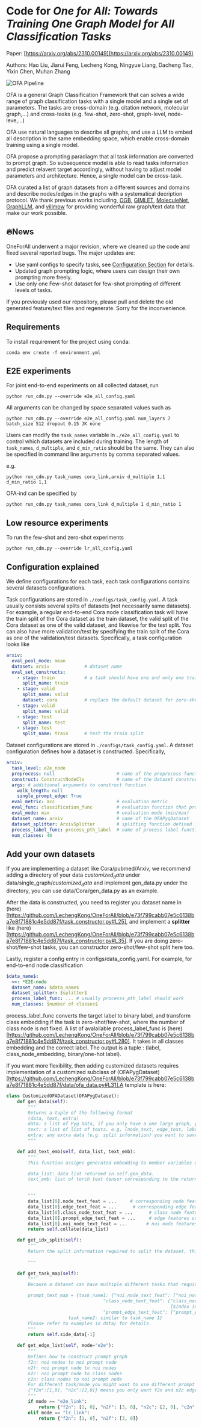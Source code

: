 # Code for *One for All: Towards Training One Graph Model for All Classification Tasks*

Paper: [https://arxiv.org/abs/2310.00149](https://arxiv.org/abs/2310.00149)

Authors: Hao Liu, Jiarui Feng, Lecheng Kong, Ningyue Liang, Dacheng Tao, Yixin Chen, Muhan Zhang

![OFA Pipeline ](ofapipeline.png)

OFA is a general Graph Classification Framework that can solves a wide range of graph classification tasks with a single
model and a single set of parameters. The tasks are cross-domain (e.g. citation network, molecular graph,...) and
cross-tasks (e.g. few-shot, zero-shot, graph-level, node-leve,...)

OFA use natural languages to describe all graphs, and use a LLM to embed all description in the same embedding space,
which enable cross-domain training using a single model.

OFA propose a prompting paradiagm that all task information are converted to prompt graph. So subsequence model is able
to read tasks information and predict relavent target accordingly, without having to adjust model parameters and
architecture. Hence, a single model can be cross-task.

OFA curated a list of graph datasets from a different sources and domains and describe nodes/edges in the graphs with a
systematical decription protocol. We thank previous works
including, [OGB](https://ogb.stanford.edu/), [GIMLET](https://github.com/zhao-ht/GIMLET/tree/master), [MoleculeNet](https://arxiv.org/abs/1703.00564), [GraphLLM](https://arxiv.org/pdf/2307.03393.pdf),
and [villmow](https://github.com/villmow/datasets_knowledge_embedding/tree/master) for providing wonderful raw
graph/text data that make our work possible.

## 🔥News

OneForAll underwent a major revision, where we cleaned up the code and fixed several reported bugs. The major updates
are:

- Use yaml configs to specify tasks, see [Configuration Section](#configuration-explained) for details.
- Updated graph prompting logic, where users can design their own prompting more freely.
- Use only one Few-shot dataset for few-shot prompting of different levels of tasks.

If you previously used our repository, please pull and delete the old generated feature/text files and regenerate. Sorry
for the inconvenience.

## Requirements

To install requirement for the project using conda:

```
conda env create -f environment.yml
```

## E2E experiments

For joint end-to-end experiments on all collected dataset, run

```
python run_cdm.py --override e2e_all_config.yaml
```

All arguments can be changed by space separated values such as

```
python run_cdm.py --override e2e_all_config.yaml num_layers 7 batch_size 512 dropout 0.15 JK none
```

Users can modify the `task_names` variable in `./e2e_all_config.yaml` to control which datasets are included during
training. The length of `task_names`, `d_multiple`, and `d_min_ratio` should be the same. They can also be specified in
command line arguments by comma separated values.

e.g.

```
python run_cdm.py task_names cora_link,arxiv d_multiple 1,1 d_min_ratio 1,1
```

OFA-ind can be specified by

```
python run_cdm.py task_names cora_link d_multiple 1 d_min_ratio 1
```

## Low resource experiments

To run the few-shot and zero-shot experiments

```
python run_cdm.py --override lr_all_config.yaml
```

## Configuration explained

We define configurations for each task, each task configurations contains several datasets configurations.

Task configurations are stored in `./configs/task_config.yaml`. A task usually consists several splits of datasets (not
necessarily same datasets). For example, a regular end-to-end Cora node classification task will have the train split of
the Cora dataset as the train dataset, the valid split of the Cora dataset as one of the valid dataset, and likewise for
the test split. You can also have more validation/test by specifying the train split of the Cora as one of the
validation/test datasets. Specifically, a task configuration looks like

```yaml
arxiv:
  eval_pool_mode: mean
  dataset: arxiv             # dataset name
  eval_set_constructs:
    - stage: train           # a task should have one and only one train stage dataset
      split_name: train
    - stage: valid
      split_name: valid
      dataset: cora          # replace the default dataset for zero-shot tasks
    - stage: valid
      split_name: valid
    - stage: test
      split_name: test
    - stage: test
      split_name: train      # test the train split
```

Dataset configurations are stored in `./configs/task_config.yaml`. A dataset configuration defines how a dataset is
constructed. Specifically,

```yaml
arxiv:
  task_level: e2e_node
  preprocess: null                       # name of the preprocess function defined in task_constructor.py
  construct: ConstructNodeCls            # name of the dataset construction function defined in task_constructor.py
  args: # additional arguments to construct function
    walk_length: null
    single_prompt_edge: True
  eval_metric: acc                       # evaluation metric
  eval_func: classification_func         # evaluation function that process model output and batch to input to evaluator
  eval_mode: max                         # evaluation mode (min/max)
  dataset_name: arxiv                    # name of the OFAPygDataset
  dataset_splitter: ArxivSplitter        # splitting function defined in task_constructor.py
  process_label_func: process_pth_label  # name of process label function that transform original label to the binary labels
  num_classes: 40 
```

## Add your own datasets

If you are implementing a dataset like Cora/pubmed/Arxiv, we recommend adding a directory of your data $customized_data$ under data/single_graph/$customized_data$ and implement gen_data.py under the directory, you can use data/Cora/gen_data.py as an example.


After the data is constructed, you need to register you dataset name in (here)[https://github.com/LechengKong/OneForAll/blob/e73f799cabb07e5c6138ba7e8f71881c4e5dd87f/task_constructor.py#L25], and implement a **splitter** like (here)[https://github.com/LechengKong/OneForAll/blob/e73f799cabb07e5c6138ba7e8f71881c4e5dd87f/task_constructor.py#L35]. If you are doing zero-shot/few-shot tasks, you can constructor zero-shot/few-shot split here too.

Lastly, register a config entry in configs/data_config.yaml. For example, for end-to-end node classification

```yaml
$data_name$:
  <<: *E2E-node
  dataset_name: $data_name$
  dataset_splitter: $splitter$
  process_label_func: ... # usually processs_pth_label should work
  num_classes: $number of classes$
```
process_label_func converts the target label to binary label, and transform class embedding if the task is zero-shot/few-shot, where the number of class node is not fixed. A list of avalailable process_label_func is (here)[https://github.com/LechengKong/OneForAll/blob/e73f799cabb07e5c6138ba7e8f71881c4e5dd87f/task_constructor.py#L280]. It takes in all classes embedding and the correct label. The output is a tuple : (label, class_node_embedding, binary/one-hot label).

If you want more flexibility, then adding customized datasets requires implementation of a customized subclass of (OFAPygDataset)[https://github.com/LechengKong/OneForAll/blob/e73f799cabb07e5c6138ba7e8f71881c4e5dd87f/data/ofa_data.py#L31].A template is here:

```python
class CustomizedOFADataset(OFAPygDataset):
    def gen_data(self):
        """
        Returns a tuple of the following format
        (data, text, extra) 
        data: a list of Pyg Data, if you only have a one large graph, you should still wrap it with the list.
        text: a list of list of texts. e.g. [node_text, edge_text, label_text] this is will be converted to pooled vector representation.
        extra: any extra data (e.g. split information) you want to save.
        """

    def add_text_emb(self, data_list, text_emb):
        """
        This function assigns generated embedding to member variables of the graph

        data_list: data list returned in self.gen_data.
        text_emb: list of torch text tensor corresponding to the returned text in self.gen_data. text_emb[0] = llm_encode(text[0])

        
        """
        data_list[0].node_text_feat = ...     # corresponding node features
        data_list[0].edge_text_feat = ...      # corresponding edge features
        data_list[0].class_node_text_feat = ...      # class node features
        data_list[0].prompt_edge_text_feat = ...     # edge features used in prompt node
        data_list[0].noi_node_text_feat = ...       # noi node features, refer to the paper for the definition
        return self.collate(data_list)

    def get_idx_split(self):
        """
        Return the split information required to split the dataset, this optional, you can further split the dataset in task_constructor.py
        
        """

    def get_task_map(self):
        """
        Because a dataset can have multiple different tasks that requires different prompt/class text embedding. This function returns a task map that maps a task name to the desired text embedding. Specifically, a task map is of the following format.

        prompt_text_map = {task_name1: {"noi_node_text_feat": ["noi_node_text_feat", [$Index in data[0].noi_node_text_feat$]],
                                    "class_node_text_feat": ["class_node_text_feat",
                                                             [$Index in data[0].class_node_text_feat$]],
                                    "prompt_edge_text_feat": ["prompt_edge_text_feat", [$Index in data[0].prompt_edge_text_feat$]]},
                       task_name2: similar to task_name 1}
        Please refer to examples in data/ for details.
        """
        return self.side_data[-1]

    def get_edge_list(self, mode="e2e"):
        """
        Defines how to construct prompt graph
        f2n: noi nodes to noi prompt node
        n2f: noi prompt node to noi nodes
        n2c: noi prompt node to class nodes
        c2n: class nodes to noi prompt node
        For different task/mode you might want to use different prompt graph construction, you can do so by returning a dictionary. For example
        {"f2n":[1,0], "n2c":[2,0]} means you only want f2n and n2c edges, f2n edges have edge type 1, and its text embedding feature is data[0].prompt_edge_text_feat[0]
        """
        if mode == "e2e_link":
            return {"f2n": [1, 0], "n2f": [3, 0], "n2c": [2, 0], "c2n": [4, 0]}
        elif mode == "lr_link":
            return {"f2n": [1, 0], "n2f": [3, 0]}
```